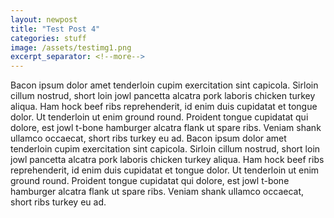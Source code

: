 ```yaml
---
layout: newpost
title: "Test Post 4"
categories: stuff
image: /assets/testimg1.png
excerpt_separator: <!--more-->
---
```


Bacon ipsum dolor amet tenderloin cupim exercitation sint capicola. Sirloin cillum nostrud, short loin jowl pancetta alcatra pork laboris chicken turkey aliqua. <!--more--> Ham hock beef ribs reprehenderit, id enim duis cupidatat et tongue dolor. Ut tenderloin ut enim ground round. Proident tongue cupidatat qui dolore, est jowl t-bone hamburger alcatra flank ut spare ribs. 
Veniam shank ullamco occaecat, short ribs turkey eu ad. Bacon ipsum dolor amet tenderloin cupim exercitation sint capicola. Sirloin cillum nostrud, short loin jowl pancetta alcatra pork laboris chicken turkey aliqua. Ham hock beef ribs reprehenderit, id enim duis cupidatat et tongue dolor. Ut tenderloin ut enim ground round. Proident tongue cupidatat qui dolore, est jowl t-bone hamburger alcatra flank ut spare ribs. Veniam shank ullamco occaecat, short ribs turkey eu ad.